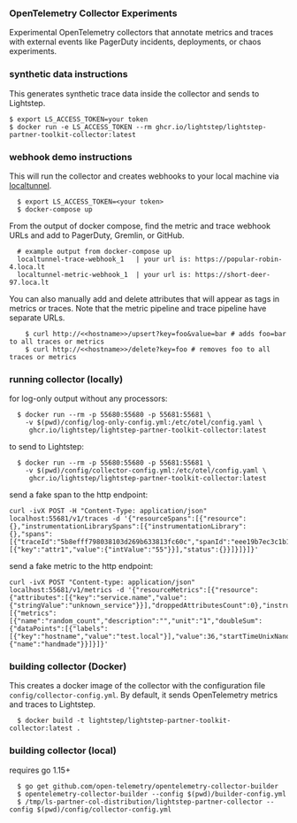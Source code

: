 ### OpenTelemetry Collector Experiments

Experimental OpenTelemetry collectors that annotate metrics and traces with external events like PagerDuty incidents, deployments, or chaos experiments. 


### synthetic data instructions

This generates synthetic trace data inside the collector and sends to Lightstep.

```
$ export LS_ACCESS_TOKEN=your token
$ docker run -e LS_ACCESS_TOKEN --rm ghcr.io/lightstep/lightstep-partner-toolkit-collector:latest
```

### webhook demo instructions

This will run the collector and creates webhooks to your local machine via [localtunnel](https://theboroer.github.io/localtunnel-www/).

```
  $ export LS_ACCESS_TOKEN=<your token>
  $ docker-compose up
```

From the output of docker compose, find the metric and trace webhook URLs and add to PagerDuty, Gremlin, or GitHub.

```
  # example output from docker-compose up
  localtunnel-trace-webhook_1   | your url is: https://popular-robin-4.loca.lt
  localtunnel-metric-webhook_1  | your url is: https://short-deer-97.loca.lt
```

You can also manually add and delete attributes that will appear as tags in metrics or traces. Note that the metric pipeline and trace pipeline have separate URLs.

```
    $ curl http://<<hostname>>/upsert?key=foo&value=bar # adds foo=bar to all traces or metrics
    $ curl http://<<hostname>>/delete?key=foo # removes foo to all traces or metrics
```

### running collector (locally)

for log-only output without any processors:
```
  $ docker run --rm -p 55680:55680 -p 55681:55681 \
    -v $(pwd)/config/log-only-config.yml:/etc/otel/config.yaml \
     ghcr.io/lightstep/lightstep-partner-toolkit-collector:latest
```

to send to Lightstep:
```
  $ docker run --rm -p 55680:55680 -p 55681:55681 \
    -v $(pwd)/config/collector-config.yml:/etc/otel/config.yaml \
     ghcr.io/lightstep/lightstep-partner-toolkit-collector:latest
```

send a fake span to the http endpoint:

```
curl -ivX POST -H "Content-Type: application/json" localhost:55681/v1/traces -d '{"resourceSpans":[{"resource":{},"instrumentationLibrarySpans":[{"instrumentationLibrary":{},"spans":[{"traceId":"5b8efff798038103d269b633813fc60c","spanId":"eee19b7ec3c1b173","parentSpanId":"","name":"testSpan","startTimeUnixNano":"1544712660000000000","endTimeUnixNano":"1544712661000000000","attributes":[{"key":"attr1","value":{"intValue":"55"}}],"status":{}}]}]}]}'
```

send a fake metric to the http endpoint:

```
curl -ivX POST "Content-type: application/json" localhost:55681/v1/metrics -d '{"resourceMetrics":[{"resource":{"attributes":[{"key":"service.name","value":{"stringValue":"unknown_service"}}],"droppedAttributesCount":0},"instrumentationLibraryMetrics":[{"metrics":[{"name":"random_count","description":"","unit":"1","doubleSum":{"dataPoints":[{"labels":[{"key":"hostname","value":"test.local"}],"value":36,"startTimeUnixNano":1623690881701000000,"timeUnixNano":1623690893726877700}],"isMonotonic":true,"aggregationTemporality":2}}],"instrumentationLibrary":{"name":"handmade"}}]}]}'
```

### building collector (Docker)

This creates a docker image of the collector with the configuration file `config/collector-config.yml`. By default, it sends OpenTelemetry metrics and traces to Lightstep.

```
  $ docker build -t lightstep/lightstep-partner-toolkit-collector:latest .
```

### building collector (local)

requires go 1.15+

```
  $ go get github.com/open-telemetry/opentelemetry-collector-builder
  $ opentelemetry-collector-builder --config $(pwd)/builder-config.yml
  $ /tmp/ls-partner-col-distribution/lightstep-partner-collector --config $(pwd)/config/collector-config.yml
```